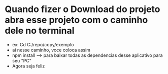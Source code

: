 # Quando fizer o Download do projeto abra esse projeto com o caminho dele no terminal 
  -  ex: Cd C:/repo/copy/exemplo
  -  ai nesse caminho, voce coloca assim
  -  npm install --> para baixar todas as dependencias desse aplicativo para seu "PC"
  -  Agora seja feliz
